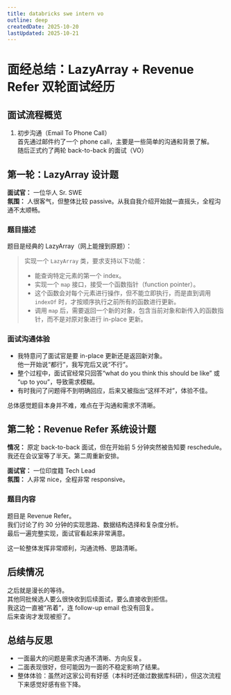 ```yaml
---
title: databricks swe intern vo
outline: deep
createdDate: 2025-10-20
lastUpdated: 2025-10-21
---
```

# 面经总结：LazyArray + Revenue Refer 双轮面试经历

## 面试流程概览

1. 初步沟通（Email To Phone Call）  
   首先通过邮件约了一个 phone call，主要是一些简单的沟通和背景了解。  
   随后正式约了两轮 back-to-back 的面试（VO）

## 第一轮：LazyArray 设计题

**面试官：** 一位华人 Sr. SWE  
**氛围：** 人很客气，但整体比较 passive。从我自我介绍开始就一直摇头，全程沟通不太顺畅。

### 题目描述

题目是经典的 LazyArray（网上能搜到原题）：

> 实现一个 `LazyArray` 类，要求支持以下功能：
>
> - 能查询特定元素的第一个 index。
> - 实现一个 `map` 接口，接受一个函数指针（function pointer）。
> - 这个函数会对每个元素进行操作，但不能立即执行，而是直到调用 `indexOf` 时，才按顺序执行之前所有的函数进行更新。
> - 调用 `map` 后，需要返回一个新的对象，包含当前对象和新传入的函数指针，而不是对原对象进行 in-place 更新。

### 面试沟通体验

- 我特意问了面试官是要 in-place 更新还是返回新对象。  
  他一开始说“都行”，我写完后又说“不行”。
- 整个过程中，面试官经常只回答“what do you think this should be like” 或 “up to you”，导致需求模糊。
- 有时我问了问题得不到明确回应，后来又被指出“这样不对”，体验不佳。

总体感觉题目本身并不难，难点在于沟通和需求不清晰。

## 第二轮：Revenue Refer 系统设计题

**情况：** 原定 back-to-back 面试，但在开始前 5 分钟突然被告知要 reschedule。  
我还在会议室等了半天。第二周重新安排。

**面试官：** 一位印度籍 Tech Lead  
**氛围：** 人非常 nice，全程非常 responsive。

### 题目内容

题目是 Revenue Refer。  
我们讨论了约 30 分钟的实现思路、数据结构选择和复杂度分析。  
最后一遍完整实现，面试官看起来非常满意。

这一轮整体发挥非常顺利，沟通流畅、思路清晰。

## 后续情况

之后就是漫长的等待。  
其他同批候选人要么很快收到后续面试，要么直接收到拒信。  
我这边一直被“吊着”，连 follow-up email 也没有回复。  
后来查询才发现被拒了。


## 总结与反思

- 一面最大的问题是需求沟通不清晰、方向反复。
- 二面表现很好，但可能因为一面的不稳定影响了结果。
- 整体体验：虽然对这家公司有好感（本科时还做过数据库科研），但这次流程下来感觉好感有些下降。
